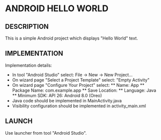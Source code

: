 ANDROID HELLO WORLD
===================


DESCRIPTION
-----------

This is a simple Android project which displays "Hello World" text.


IMPLEMENTATION
-----------

Implementation details:
* In tool "Android Studio" select: File -> New -> New Project...
* On wizard page "Select a Project Template" select: "Empty Activity"
* On wizard page "Configure Your Project" select:
** Name: App
** Package Name: com.example.app
** Save Location: <location>
** Language: Java
** Minimum SDK: API 26: Android 8.0 (Oreo)
* Java code should be implemented in MainActivity.java
* Visibility configuration should be implemented in activity_main.xml


LAUNCH
------

Use launcher from tool "Android Studio".